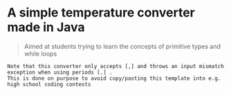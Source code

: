 # A simple temperature converter made in Java

> Aimed at students trying to learn the concepts of primitive types and while loops

`Note that this converter only accepts [,] and throws an input mismatch exception when using periods [.] .` <br />
`This is done on purpose to avoid copy/pasting this template into e.g. high school coding contests`

